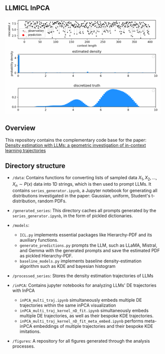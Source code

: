 ## LLMICL InPCA

![sigma_0.1_0.3_0.5_0.7_traj_Hellinger_2D](./figures/randomPDF_70B_snapshots.gif)

## Overview
This repository contains the complementary code base for the paper: 
    [Density estimation with LLMs: a geometric investigation of in-context learning trajectories](https://arxiv.org/abs/2410.05218)

## Directory structure

- `/data`: Contains functions for converting lists of sampled data $X_1,X_2,...,X_n \sim P(x)$ data into 1D strings, which is then used to prompt LLMs.
It contains `series_generator.ipynb`, a Jupyter notebook for generating all distributions investigated in the paper: Gaussian, uniform, Student's t-distribution, random PDFs.

- `/generated_series`: This directory caches all prompts generated by the `series_generator.ipynb`, in the form of pickled dictionaries.

- `/models`: 
    - `ICL.py` implements essential packages like Hierarchy-PDF and its auxiliary functions. 
    - `generate_predictions.py` prompts the LLM, such as LLaMA, Mistral, and Gemma with the generated prompts and save the estimated PDF as pickled Hierarchy-PDF.
    - `baseline_models.py` implements baseline density-estimation algorithm such as KDE and bayesian histogram

- `/processed_series`: Stores the density estimation trajectories of LLMs

- `/inPCA`: Contains jupyter notebooks for analyzing LLMs' DE trajectories with InPCA
    - `inPCA_multi_traj.ipynb` simultaneously embeds multiple DE trajectories within the same inPCA visualization
    - `inPCA_multi_traj_kernel_nD_fit.ipynb` simultaneously embeds multiple DE trajectories, as well as their bespoke KDE trajectories.
    - `inPCA_multi_traj_kernel_nD_fit_meta_embed.ipynb` 
    performs meta-inPCA embeddings of multiple trajectories and their bespoke KDE imitations.

- `/figures`: A repository for all figures generated through the analysis processes.




